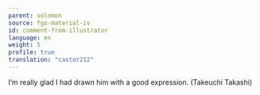 ```yaml
---
parent: solomon
source: fgo-material-iv
id: comment-from-illustrator
language: en
weight: 5
profile: true
translation: "castor212"
---
```


I’m really glad I had drawn him with a good expression. (Takeuchi Takashi)
